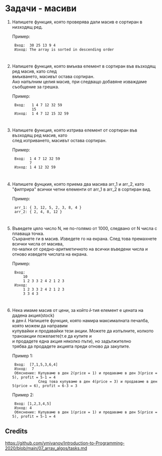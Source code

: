# Задачи - масиви

1. Напишете функция, която проверява дали масив е сортиран в низходящ ред.

    Пример:

        Вход:  30 25 13 9 4
        Изход: The array is sorted in descending order
# 

2. Напишете функция, която вмъква елемент в сортиран във възходящ ред масив, като след<br>
вмъкването, масивът остава сортиран.<br>
Ако напълним целия масив, при следващо добавяне изваждаме съобщение за грешка.<br>

    Пример:

        Вход:   1 4 7 12 32 59
                15
        Изход:  1 4 7 12 15 32 59
# 

3. Напишете функция, която изтрива елемент от сортиран във възходящ ред масив, като<br>
след изтриването, масивът остава сортиран.

    Пример:

        Вход:  1 4 7 12 32 59
               7
        Изход: 1 4 12 32 59
# 

4. Напишете фунцкия, която приема два масива arr_1 и arr_2, като<br>
"филтрира" всички четни елементи от arr_1 в arr_2 в сортиран вид.

    Пример:

        arr_1: { 3, 12, 5, 2, 3, 8, 4 }
        arr_2: { 2, 4, 8, 12 }
# 

5. Въведете цяло число N, не по-голямо от 1000, следвано от N числа с плаваща точка. <br>
Съхранете ги в масив. Изведете го на екрана. След това премахнете всички числа от масива,<br> 
по-малки от средно-аритметичното на всички въведени числа и отново изведете числата на екрана.

    Пример:

        Вход: 
            10
            1 2 3 3 2 4 2 1 2 3
        Изход: 
            1 2 3 3 2 4 2 1 2 3
            3 3 4 3
# 

6. Нека имаме масив от цени, за който <b><i>i</i></b>-тия елемент е цената на дадена акция(stock)<br>
в ден <b><i>i</i></b>. Напишете функция, която намира максималната печалба, която можем да направим<br>
купувайки и продавайки тези акции. Можете да изпълните, колкото транзакции пожелаете(т.е да купите и <br>
и продадете една акция няколко пъти), но задължително<br>
трябва да продадете акцията преди отново да закупите.

    Пример 1:

        Вход:  [7,1,5,3,6,4]
        Изход:  7
        Обяснение: Купуваме в ден 2(price = 1) и продаваме в ден 3(price = 5), profit = 5-1 = 4
                   След това купуваме в ден 4(price = 3) и продаваме в ден 5(price = 6), profit = 6-3 = 3

    Пример 2:

        Вход: [1,2,3,4,5]
        Изход: 4
        Обяснение: Купуваме в ден 1(price = 1) и продаваме в ден 5(price = 5), profit = 5-1 = 4
        
## Credits
https://github.com/ymivanov/Introduction-to-Programming-2020/blob/main/07_array_algos/tasks.md
